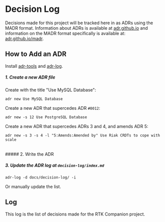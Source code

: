 # Decision Log

Decisions made for this project will be tracked here in as ADRs using the MADR format. Information
about ADRs is available at [adr.github.io](https://adr.github.io/) and information on the MADR format specifically
is available at: [adr.github.io/madr](https://adr.github.io/madr/).

## How to Add an ADR
Install [adr-tools](https://github.com/npryce/adr-tools) and [adr-log](https://github.com/adr/adr-log).

##### 1. Create a new ADR file
Create with the title "Use MySQL Database":

    adr new Use MySQL Database

Create a new ADR that supercedes ADR `#0012`:

    adr new -s 12 Use PostgreSQL Database

Create a new ADR that supercedes ADRs 3 and 4, and amends ADR 5:

    adr new -s 3 -s 4 -l "5:Amends:Amended by" Use Riak CRDTs to cope with scale

<br/>
##### 2. Write the ADR
<br/>

##### 3. Update the ADR log at `decision-log/index.md`

    adr-log -d docs/decision-log/ -i

Or manually update the list.

## Log
This log is the list of decisions made for the RTK Companion project.

<!-- adrlog -- Regenerate the content by using "adr-log -i". You can install it via "npm install -g adr-log" -->

<!-- adrlogstop -->
